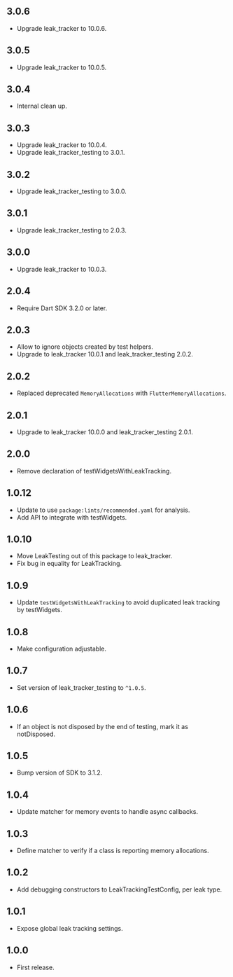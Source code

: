 ## 3.0.6

* Upgrade leak_tracker to 10.0.6.

## 3.0.5

* Upgrade leak_tracker to 10.0.5.

## 3.0.4

* Internal clean up.

## 3.0.3

* Upgrade leak_tracker to 10.0.4.
* Upgrade leak_tracker_testing to 3.0.1.

## 3.0.2

* Upgrade leak_tracker_testing to 3.0.0.

## 3.0.1

* Upgrade leak_tracker_testing to 2.0.3.

## 3.0.0

* Upgrade leak_tracker to 10.0.3.

## 2.0.4

* Require Dart SDK 3.2.0 or later.

## 2.0.3

* Allow to ignore objects created by test helpers.
* Upgrade to leak_tracker 10.0.1 and leak_tracker_testing 2.0.2.

## 2.0.2

* Replaced deprecated `MemoryAllocations` with `FlutterMemoryAllocations`.

## 2.0.1

* Upgrade to leak_tracker 10.0.0 and leak_tracker_testing 2.0.1.

## 2.0.0

* Remove declaration of testWidgetsWithLeakTracking.

## 1.0.12

* Update to use `package:lints/recommended.yaml` for analysis.
* Add API to integrate with testWidgets.

## 1.0.10

* Move LeakTesting out of this package to leak_tracker.
* Fix bug in equality for LeakTracking.

## 1.0.9

* Update `testWidgetsWithLeakTracking` to avoid duplicated leak tracking by testWidgets.

## 1.0.8

* Make configuration adjustable.

## 1.0.7

* Set version of leak_tracker_testing to `^1.0.5`.

## 1.0.6

* If an object is not disposed by the end of testing, mark it as notDisposed.

## 1.0.5

* Bump version of SDK to 3.1.2.

## 1.0.4

* Update matcher for memory events to handle async callbacks.

## 1.0.3

* Define matcher to verify if a class is reporting memory allocations.

## 1.0.2

* Add debugging constructors to LeakTrackingTestConfig, per leak type.

## 1.0.1

* Expose global leak tracking settings.

## 1.0.0

* First release.
